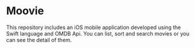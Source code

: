 # Moovie
This repository includes an iOS mobile application developed using the Swift language and OMDB Api. You can list, sort and search movies or you can see the detail of them.
